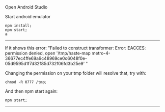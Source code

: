 Open Android Studio

Start android emulator


    npm install;
    npm start;
    a

---
If it shows this error:
"Failed to construct transformer:  Error: EACCES: permission denied, open '/tmp/haste-map metro-4-36677ec4ffe69a9c48969ce0c6048f0e-05d9595d1f7d32f85d732f06fd3b25e9' "

Changing the permission on your tmp folder will resolve that, try with:

    chmod -R 0777 /tmp;

And then npm start again:

    npm start;
---
